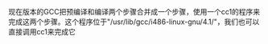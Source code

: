 现在版本的GCC把预编译和编译两个步骤合并成一个步骤，使用一个cc1的程序来完成这两个步骤。这个程序位于"/usr/lib/gcc/i486-linux-gnu/4.1/"，我们也可以直接调用cc1来完成它